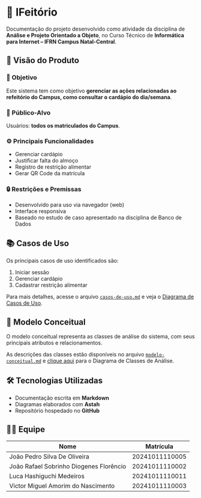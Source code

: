 # 📘 IFeitório

Documentação do projeto desenvolvido como atividade da disciplina de **Análise e Projeto Orientado a Objeto**, no Curso Técnico de **Informática para Internet – IFRN Campus Natal-Central**.

## 📌 Visão do Produto

### 🎯 Objetivo

Este sistema tem como objetivo **gerenciar as ações relacionadas ao refeitório do Campus, como consultar o cardápio do dia/semana**.

### 👥 Público-Alvo

Usuários: **todos os matriculados do Campus**.

### ⚙️ Principais Funcionalidades

- Gerenciar cardápio
- Justificar falta do almoço
- Registro de restrição alimentar
- Gerar QR Code da matrícula

### 🔒 Restrições e Premissas

- Desenvolvido para uso via navegador (web)
- Interface responsiva
- Baseado no estudo de caso apresentado na disciplina de Banco de Dados

## 📚 Casos de Uso

Os principais casos de uso identificados são:

1. Iniciar sessão
2. Gerenciar cardápio
3. Cadastrar restrição alimentar

Para mais detalhes, acesse o arquivo [`casos-de-uso.md`](casos-de-uso.md) e veja o [Diagrama de Casos de Uso](imagens/diagrama-casos-uso.png).

## 🧠 Modelo Conceitual

O modelo conceitual representa as classes de análise do sistema, com seus principais atributos e relacionamentos.

As descrições das classes estão disponíveis no arquivo [`modelo-conceitual.md`](modelo-conceitual.md) e [clique aqui](imagens/modelo-conceitual.png) para o Diagrama de Classes de Análise.

## 🛠️ Tecnologias Utilizadas

- Documentação escrita em **Markdown**
- Diagramas elaborados com **Astah**
- Repositório hospedado no **GitHub**

## 👨‍💻 Equipe

| Nome             | Matrícula    |
|------------------|-------------|
| João Pedro Silva De Oliveira  | 20241011110005 |
| João Rafael Sobrinho Diogenes Florêncio  | 20241011110002 |
| Luca Hashiguchi Medeiros  | 20241011110011 |
| Victor Miguel Amorim do Nascimento  | 20241011110003 |
